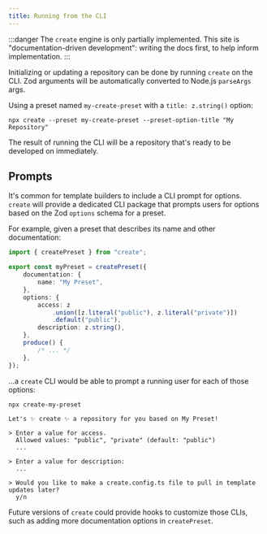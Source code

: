 ```yaml
---
title: Running from the CLI
---
```


:::danger
The `create` engine is only partially implemented.
This site is "documentation-driven development": writing the docs first, to help inform implementation.
:::

Initializing or updating a repository can be done by running `create` on the CLI.
Zod arguments will be automatically converted to Node.js `parseArgs` args.

Using a preset named `my-create-preset` with a `title: z.string()` option:

```shell
npx create --preset my-create-preset --preset-option-title "My Repository"
```

The result of running the CLI will be a repository that's ready to be developed on immediately.

## Prompts

It's common for template builders to include a CLI prompt for options. `create` will provide a dedicated CLI package that prompts users for options based on the Zod `options` schema for a preset.

For example, given a preset that describes its name and other documentation:

```ts
import { createPreset } from "create";

export const myPreset = createPreset({
	documentation: {
		name: "My Preset",
	},
	options: {
		access: z
			.union([z.literal("public"), z.literal("private")])
			.default("public"),
		description: z.string(),
	},
	produce() {
		/* ... */
	},
});
```

...a `create` CLI would be able to prompt a running user for each of those options:

```plaintext
npx create-my-preset

Let's ✨ create ✨ a repository for you based on My Preset!

> Enter a value for access.
  Allowed values: "public", "private" (default: "public")
  ...

> Enter a value for description:
  ...

> Would you like to make a create.config.ts file to pull in template updates later?
  y/n
```

Future versions of `create` could provide hooks to customize those CLIs, such as adding more documentation options in `createPreset`.
